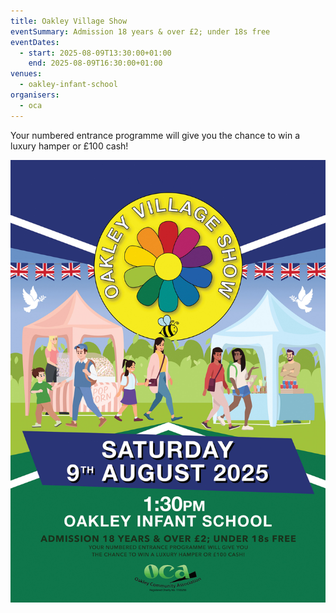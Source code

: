 ```yaml
---
title: Oakley Village Show
eventSummary: Admission 18 years & over £2; under 18s free
eventDates:
  - start: 2025-08-09T13:30:00+01:00
    end: 2025-08-09T16:30:00+01:00
venues:
  - oakley-infant-school
organisers:
  - oca
---
```

Your numbered entrance programme will give you the chance to win a luxury hamper or £100 cash!

![Poster for Oakley Village Show](oakley-village-show.png "Oakley Village Show")
